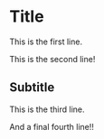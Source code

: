# Title

This is the first line.

This is the second line!

## Subtitle

This is the third line.

And a final fourth line!!
